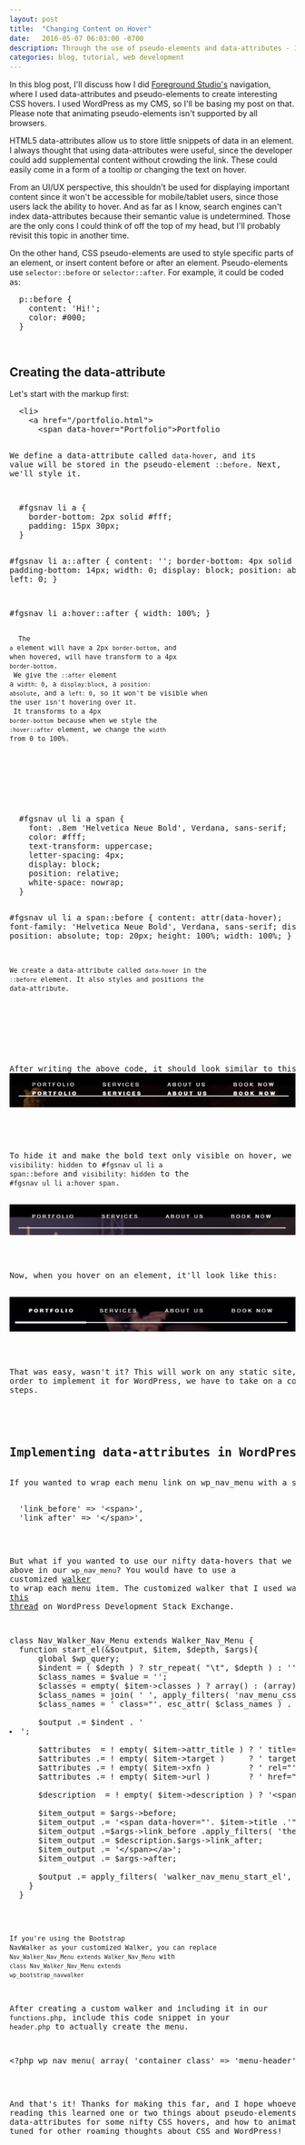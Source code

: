 ```yaml
---
layout: post
title:  "Changing Content on Hover"
date:   2016-05-07 06:03:00 -0700
description: Through the use of pseudo-elements and data-attributes - 100% CSS, no JavaScript included.
categories: blog, tutorial, web development
---
```


<!-- old:
title: "Changing content on hover by animating pseudo-elements and using data-attributes."
description: 100% CSS, no JavaScript included. -->

In this blog post, I'll discuss how I did [Foreground Studio's][fgs] navigation, where I used data-attributes and pseudo-elements to create interesting CSS hovers. I used WordPress as my CMS, so I'll be basing my post on that. Please note that animating pseudo-elements isn't supported by all browsers.

HTML5 data-attributes allow us to store little snippets of data in an element. I always thought that using data-attributes were useful, since the developer could add supplemental content without crowding the link. These could easily come in a form of a tooltip or changing the text on hover.

From an UI/UX perspective, this shouldn't be used for displaying important content since it won't be accessible for mobile/tablet users, since those users lack the ability to hover. And as far as I know, search engines can't index data-attributes because their semantic value is undetermined. Those are the only cons I could think of off the top of my head, but I'll probably revisit this topic in another time.

On the other hand, CSS pseudo-elements are used to style specific parts of an element, or insert content before or after an element. Pseudo-elements use <code>selector::before</code> or <code>selector::after</code>. For example, it could be coded as:

<pre>
  p::before {
    content: 'Hi!';
    color: #000;
  }
</pre>

<h2 style="padding-top:30px;">Creating the data-attribute</h2>

Let's start with the markup first:

<pre>
  &lt;li&gt;
    &lt;a href="/portfolio.html"&gt;
      &lt;span data-hover="Portfolio">Portfolio</span&gt;
    &lt;/a&gt;
  &lt;/li&gt;
</pre>

We define a data-attribute called <code>data-hover</code>, and its value will be stored in the pseudo-element <code>::before</code>. Next, we'll style it.

<div class="col-md-12" style="padding-bottom: 50px"><pre>
  #fgsnav li a {
    border-bottom: 2px solid #fff;
    padding: 15px 30px;
  }

  #fgsnav li a::after {
    content: '';
    border-bottom: 4px solid #fff;
    padding-bottom: 14px;
    width: 0;
    display: block;
    position: absolute;
    left: 0;
  }

  #fgsnav li a:hover::after {
    width: 100%;
  }
</pre>
<small>
The <code>a</code> element will have a 2px <code>border-bottom</code>, and when hovered, will have transform to a 4px <code>border-bottom</code>.<br>
We give the <code>::after</code> element a <code>width: 0</code>, a <code>display:block</code>, a <code>position: absolute</code>, and a <code>left: 0</code>, so it won't be visible when the user isn't hovering over it.<br>
It transforms to a 4px <code>border-bottom</code> because when we style the <code>:hover::after</code> element, we change the <code>width</code> from 0 to 100%.
</small>
</div>

<div class="col-md-12" style="padding-bottom: 50px"><pre>
  #fgsnav ul li a span {
    font: .8em 'Helvetica Neue Bold', Verdana, sans-serif;
    color: #fff;
    text-transform: uppercase;
    letter-spacing: 4px;
    display: block;
    position: relative;
    white-space: nowrap;
  }

  #fgsnav ul li a span::before {
    content: attr(data-hover);
    font-family: 'Helvetica Neue Bold', Verdana, sans-serif;
    display: block;
    position: absolute;
    top: 20px;
    height: 100%;
    width: 100%;
  }
</pre>
<small>We create a data-attribute called <code>data-hover</code> in the <code>::before</code> element. It also styles and positions the data-attribute.</small>
</div>


After writing the above code, it should look similar to this:
<img src="/assets/img/blog_05-07_data-attr_1.png" style="padding-bottom: 30px">

To hide it and make the bold text only visible on hover, we add <code>visibility: hidden</code> to <code>#fgsnav ul li a span::before</code> and <code>visibility: hidden</code> to the <code>#fgsnav ul li a:hover span</code>.

<img src="/assets/img/blog_05-07_data-attr_2.png" style="padding-bottom: 30px">

Now, when you hover on an element, it'll look like this:

<img src="/assets/img/blog_05-07_data-attr_3.png" style="padding-bottom: 30px">

That was easy, wasn't it? This will work on any static site, but in order to implement it for WordPress, we have to take on a couple more steps.

<h2 style="padding-top:30px;">Implementing data-attributes in WordPress</h2>
If you wanted to wrap each menu link on wp_nav_menu with a span (or any other tag), you could easily do so by including this snippet of code in wp_nav_menu:

<pre>
  'link_before' => '&lt;span&gt;',
  'link_after' => '&lt;/span&gt;',
</pre>

But what if you wanted to use our nifty data-hovers that we made above in our <code>wp_nav_menu</code>? You would have to use a customized [walker][walker] to wrap each menu item. The customized walker that I used was found on [this thread][walker] on WordPress Development Stack Exchange.

<pre>
class Nav_Walker_Nav_Menu extends Walker_Nav_Menu {
  function start_el(&$output, $item, $depth, $args){
      global $wp_query;
      $indent = ( $depth ) ? str_repeat( "\t", $depth ) : '';
      $class_names = $value = '';
      $classes = empty( $item->classes ) ? array() : (array) $item->classes;
      $class_names = join( ' ', apply_filters( 'nav_menu_css_class', array_filter( $classes ), $item ) );
      $class_names = ' class="'. esc_attr( $class_names ) . '"';

      $output .= $indent . '<li id="menu-item-'. $item->ID . '"' . $value . $class_names .'>';

      $attributes  = ! empty( $item->attr_title ) ? ' title="'  . esc_attr( $item->attr_title ) .'"' : '';
      $attributes .= ! empty( $item->target )     ? ' target="' . esc_attr( $item->target     ) .'"' : '';
      $attributes .= ! empty( $item->xfn )        ? ' rel="'    . esc_attr( $item->xfn        ) .'"' : '';
      $attributes .= ! empty( $item->url )        ? ' href="'   . esc_attr( $item->url        ) .'"' : '';

      $description  = ! empty( $item->description ) ? '&lt;span&gt;'.esc_attr( $item->description ).'&lt;/span&gt;' : '';

      $item_output = $args->before;
      $item_output .= '<a'. $attributes .'>&lt;span data-hover="'. $item->title .'"&gt;';
      $item_output .=$args->link_before .apply_filters( 'the_title', $item->title, $item->ID );
      $item_output .= $description.$args->link_after;
      $item_output .= '&lt;/span&gt;&lt;/a&gt;';
      $item_output .= $args->after;

      $output .= apply_filters( 'walker_nav_menu_start_el', $item_output, $item, $depth, $args );
    }
  }
</pre>
<small style="padding-bottom: 30px">If you're using the Bootstrap NavWalker as your customized Walker, you can replace <code>Nav_Walker_Nav_Menu extends Walker_Nav_Menu</code> with <code>class Nav_Walker_Nav_Menu extends wp_bootstrap_navwalker</code></small>

After creating a custom walker and including it in our <code>functions.php</code>, include this code snippet in your <code>header.php</code> to actually create the menu.

<pre>
&lt;?php wp_nav_menu( array( 'container_class' => 'menu-header', 'theme_location' => 'primary', 'walker' => new Nav_Walker_Nav_Menu() ) ); ?&gt;
</pre>

And that's it! Thanks for making this far, and I hope whoever is reading this learned one or two things about pseudo-elements, how to use data-attributes for some nifty CSS hovers, and how to animate them. Stay tuned for other roaming thoughts about CSS and WordPress!



[fgs]:      www.foregroundstudios.net/demo-home/
[walker]:   http://wordpress.stackexchange.com/questions/216286/how-to-add-span-to-each-menu-link-with-link-text-to-data-attr
